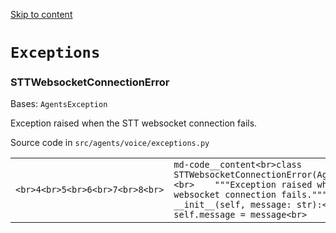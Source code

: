 [Skip to content](https://openai.github.io/openai-agents-python/ref/voice/exceptions/#exceptions)

# `Exceptions`

### STTWebsocketConnectionError

Bases: `AgentsException`

Exception raised when the STT websocket connection fails.

Source code in `src/agents/voice/exceptions.py`

|     |     |
| --- | --- |
| ```<br>4<br>5<br>6<br>7<br>8<br>``` | ```md-code__content<br>class STTWebsocketConnectionError(AgentsException):<br>    """Exception raised when the STT websocket connection fails."""<br>    def __init__(self, message: str):<br>        self.message = message<br>``` |